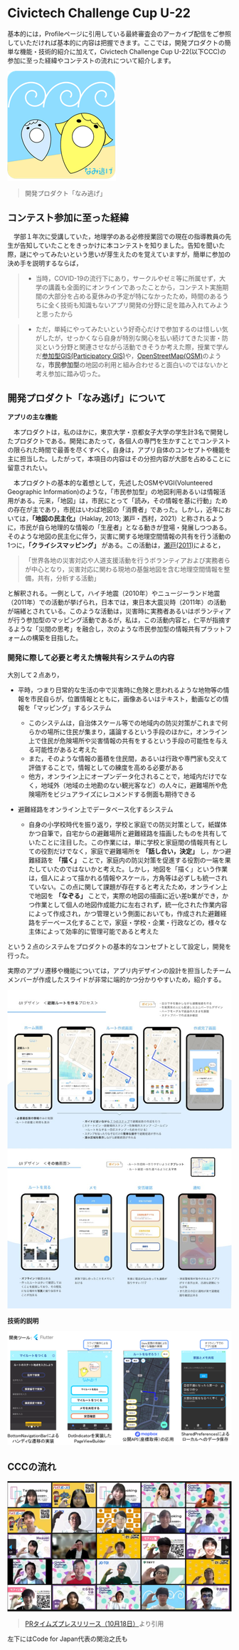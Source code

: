 # Civictech Challenge Cup U-22

基本的には，Profileページに引用している最終審査会のアーカイブ配信をご参照していただければ基本的に内容は把握できます。ここでは，開発プロダクトの簡単な機能・技術的紹介に加えて，Civictech Challenge Cup U-22(以下CCC)の参加に至った経緯やコンテストの流れについて紹介します。

![naminige_home](../figure/fig_naminige_home.png)
>開発プロダクト「なみ逃げ」

## コンテスト参加に至った経緯
 　学部１年次に受講していた，地理学のある必修授業回での現在の指導教員の先生が告知していたことをきっかけに本コンテストを知りました。告知を聞いた際，謎にやってみたいという思いが芽生えたのを覚えていますが，簡単に参加の決め手を説明するならば，

>- 当時，COVID-19の流行下にあり，サークルやゼミ等に所属せず，大学の講義も全面的にオンラインであったことから，コンテスト実施期間の大部分を占める夏休みの予定が特になかったため，時間のあるうちに全く技術も知識もないアプリ開発の分野に足を踏み入れてみようと思ったから

>- ただ，単純にやってみたいという好奇心だけで参加するのは惜しい気がしたが，せっかくなら自身が特別な関心を払い続けてきた災害・防災という分野と関連させながら活動できそうか考えた際，授業で学んだ[参加型GIS(Participatory GIS)](https://www.jstage.jst.go.jp/article/thagis/18/2/18_139/_pdf/-char/ja)や，[OpenStreetMap(OSM)](https://www.openstreetmap.org/#map=4/35.59/134.38)のような，**市民参加型**の地図の利用と組み合わせると面白いのではないかと考え参加に踏み切った。
　
## 開発プロダクト「なみ逃げ」について

**アプリの主な機能**

　本プロダクトは，私のほかに，東京大学・京都女子大学の学生計3名で開発したプロダクトである。開発にあたって，各個人の専門を生かすことでコンテストの限られた時間で最善を尽くすべく，自身は，アプリ自体のコンセプトや機能を主に担当した。したがって，本項目の内容はその分担内容が大部を占めることに留意されたい。

　本プロダクトの基本的な着想として，先述したOSMやVGI(Volunteered Geographic Information)のような，「市民参加型」の地図利用あるいは情報活用がある。元来，「地図」は，市民にとって「読み，その情報を基に行動」ための存在が主であり，市民はいわば地図の「消費者」であった。しかし，近年においては，**「地図の民主化」**（Haklay, 2013; 瀬戸・西村，2021）と称されるように，市民が自ら地理的な情報の「生産者」となる動きが登場・発展しつつある。そのような地図の民主化に伴う，災害に関する地理空間情報の共有を行う活動の1つに，**「クライシスマッピング」** がある。この活動は，[瀬戸(2011)](https://www.gisa-japan.org/content/files/conferences/proceedings/2011cd/papers/B-2-4.pdf)によると，
>「世界各地の災害対応や人道支援活動を行うボランティアおよび実務者らが中心となり，災害対応に関わる現地の基盤地図を含む地理空間情報を整備，共有，分析する活動」

と解釈される。一例として，ハイチ地震（2010年）やニュージーランド地震（2011年）での活動が挙げられ，日本では，東日本大震災時（2011年）の活動が端緒とされている。このような活動は，災害時に実務者あるいはボランティアが行う参加型のマッピング活動であるが，私は，この活動内容と，仁平が指摘するような「災間の思考」を融合し，次のような市民参加型の情報共有プラットフォームの構築を目指した。

### 開発に際して必要と考えた情報共有システムの内容

大別して２点あり，

- 平時，つまり日常的な生活の中で災害時に危険と思われるような地物等の情報を市民自らが，位置情報とともに，画像あるいはテキスト，動画などの情報を「マッピング」するシステム
  - このシステムは，自治体スケール等での地域内の防災対策がこれまで何らかの場所に住民が集まり，議論するという手段のほかに，オンライン上で住民が危険場所や災害情報の共有をするという手段の可能性を与える可能性があると考えた
  - また，そのような情報の蓄積を住民間，あるいは行政や専門家も交えて評価することで，情報としての練度を高める必要がある
  - 他方，オンライン上にオープンデータ化されることで，地域内だけでなく，地域外（地域の土地勘のない観光客など）の人々に，避難場所や危険場所をビジュアライズにレコメンドする側面も期待できる

- 避難経路をオンライン上でデータベース化するシステム
  - 自身の小学校時代を振り返り，学校と家庭での防災対策として，紙媒体かつ自筆で，自宅からの避難場所と避難経路を描画したものを共有していたことに注目した。この作業には，単に学校と家庭間の情報共有としての役割だけでなく，家庭で避難場所を **「話し合い，決定」** し，かつ避難経路を **「描く」** ことで，家庭内の防災対策を促進する役割の一端を果たしていたのではないかと考えた。しかし，地図を「描く」という作業は，個人によって描かれる情報やスケール，方角等は必ずしも統一されていない。この点に関して課題が存在すると考えたため，オンライン上で地図を  **「なぞる」** ことで，実際の地図の描画に近い差b業ができ，かつ作業として個人の地図作成能力に左右されず，統一化された作業内容によって作成され，かつ管理という側面においても，作成された避難経路をデーベース化することで，家庭・学校・企業・行政などの，様々な主体によって効率的に管理可能であると考えた

という２点のシステムをプロダクトの基本的なコンセプトとして設定し，開発を行った。

実際のアプリ遷移や機能については，アプリ内デザインの設計を担当したチームメンバーが作成したスライドが非常に端的かつ分かりやすいため，紹介する。

![写真１](../figure/fig_naminige_intro_1.jpg)
![写真２](../figure/fig_naminige_intro_2.jpg)

**技術的説明**

![写真３](../figure/fig_naminige_tech_1.png)

## CCCの流れ

![最終審査会集合写真](../figure/fig_CCC_final.png)
>[PRタイムズプレスリリース（10月18日）](https://prtimes.jp/main/html/rd/p/000000039.000039198.html)より引用

左下にはCode for Japan代表の関治之氏も
